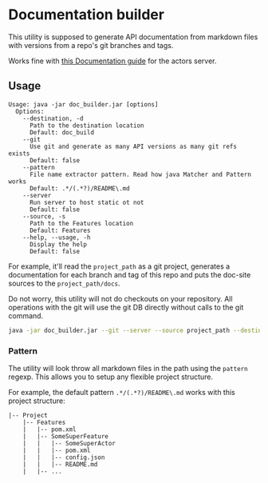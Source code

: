 # Documentation builder

This utility is supposed to generate API documentation from markdown files with versions from a repo's git branches and tags.

Works fine with [this Documentation guide](https://smarttools.github.io/tutorials/thirdparty/documentation) for the actors server.

## Usage

```rdoc
Usage: java -jar doc_builder.jar [options]
  Options:
    --destination, -d
      Path to the destination location
      Default: doc_build
    --git
      Use git and generate as many API versions as many git refs exists
      Default: false
    --pattern
      File name extractor pattern. Read how java Matcher and Pattern works
      Default: .*/(.*?)/README\.md
    --server
      Run server to host static ot not
      Default: false
    --source, -s
      Path to the Features location
      Default: Features
    --help, --usage, -h
      Display the help
      Default: false
```

For example, it'll read the `project_path` as a git project, 
generates a documentation for each branch and tag of this repo 
and puts the doc-site sources to the `project_path/docs`.

Do not worry, this utility will not do checkouts on your repository. 
All operations with the git will use the git DB directly without calls to the git command.

```bash
java -jar doc_builder.jar --git --server --source project_path --destination project_path/docs
```

### Pattern

The utility will look throw all markdown files in the path using the `pattern` regexp.
This allows you to setup any flexible project structure.

For example, the default pattern `.*/(.*?)/README\.md` works with this project structure:

```
|-- Project
    |-- Features
    |   |-- pom.xml
    |   |-- SomeSuperFeature
    |   |   |-- SomeSuperActor
    |   |   |-- pom.xml
    |   |   |-- config.json
    |   |   |-- README.md
    |   |-- ...
```